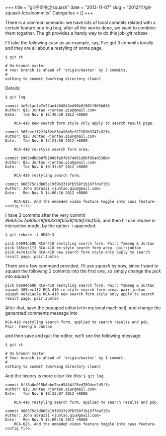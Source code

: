 +++
title = "git子命令之squash"
date = "2012-11-07"
slug = "2012/11/git-squash-localcommits"
Categories = []
+++

There is a common scenario: we have lots of local commits related with a certain feature or a big
bug, after all the works done, we want to combine them together. The git provides a handy way to do
this job: *git rebase*

I'll take the following case as an example, say, I've got 3 commits locally and they are all about
a restyling of some page.

`$ git st`

    # On branch master
    # Your branch is ahead of 'origin/master' by 3 commits.
    #
    nothing to commit (working directory clean)

Details:

`$ git log`

    commit 4e7e1ac7e7e77ae4404843ed96b9f881f969b836
    Author: Qiu Juntao <juntao.qiu@gmail.com>
    Date:   Tue Nov 6 16:49:59 2012 +0800

        RCA-410 new search form style only apply to search result page.

    commit 385cec1f22f432c03ea96b5c927f89b3747e82fb
    Author: Qiu Juntao <juntao.qiu@gmail.com>
    Date:   Tue Nov 6 14:21:50 2012 +0800

        RCA-410 re-style search form area.

    commit b9694db0b0fb100bfa5f967480188bf05ad538b4
    Author: Qiu Juntao <juntao.qiu@gmail.com>
    Date:   Tue Nov 6 10:33:07 2012 +0800

        RCA-410 restyling search form.

    commit 866375c7d805e19f963319fb558f1b16f7daf15b
    Author: John abruzzi <juntao.qiu@gmail.com>
    Date:   Mon Nov 5 14:06:16 2012 +0800

        RCA-625. Add the embeded video feature toggle into casa feature-config file.


I have 3 commits after the very commit *866375c7d805e19f963319fb558f1b16f7daf15b*, and then I'll use
rebase in interactive mode, by the option *-i* appended.

`$ git rebase -i HEAD~3`

    pick b9694db0b RCA-410 restyling search form. Pair: Yameng & Juntao
    pick 385cec1f2 RCA-410 re-style search form area. pair:juntao
    pick 4e7e1ac7e RCA-410 new search form style only apply to search result page. pair:Juntao


There are a few command provided, I'll use *squash* by now, since I want to squash the following 2 commits 
into the first one, so simply change the *pick* into *squash*


    pick b9694db0b RCA-410 restyling search form. Pair: Yameng & Juntao
    squash 385cec1f2 RCA-410 re-style search form area. pair:juntao
    squash 4e7e1ac7e RCA-410 new search form style only apply to search result page. pair:Juntao


After that, save the popuped editor(vi in my local machinel), and change the generated comments message into
    
    RCA-410 restyling search form, applied to search results and pdp. Pair: Yameng & Juntao


and then save and quit the editor, we'll see the following message:

`$ git st`
    
    # On branch master
    # Your branch is ahead of 'origin/master' by 1 commit.
    #
    nothing to commit (working directory clean)
    

And the history is more clear like this:
`$ git log`

    commit 8ff8a0e015b6ebe7bcd5434f25ed789dee2d5f1e
    Author: Qiu Juntao <juntao.qiu@gmail.com>
    Date:   Tue Nov 6 10:33:07 2012 +0800

        RCA-410 restyling search form, applied to search results and pdp.

    commit 866375c7d805e19f963319fb558f1b16f7daf15b
    Author: John abruzzi <juntao.qiu@gmail.com>
    Date:   Mon Nov 5 14:06:16 2012 +0800
        RCA-625. Add the embeded video feature toggle into casa feature-config file.

